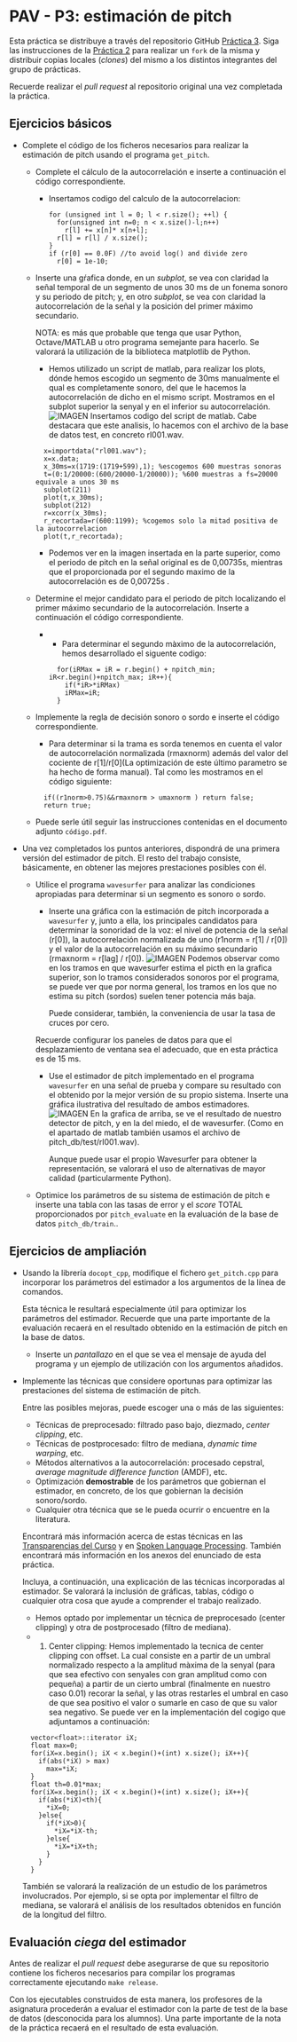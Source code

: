 PAV - P3: estimación de pitch
=============================

Esta práctica se distribuye a través del repositorio GitHub [Práctica 3](https://github.com/albino-pav/P3).
Siga las instrucciones de la [Práctica 2](https://github.com/albino-pav/P2) para realizar un `fork` de la
misma y distribuir copias locales (*clones*) del mismo a los distintos integrantes del grupo de prácticas.

Recuerde realizar el *pull request* al repositorio original una vez completada la práctica.

Ejercicios básicos
------------------

- Complete el código de los ficheros necesarios para realizar la estimación de pitch usando el programa
  `get_pitch`.

   * Complete el cálculo de la autocorrelación e inserte a continuación el código correspondiente.
      - Insertamos codigo del calculo de la autocorrelacion:
        ```
        for (unsigned int l = 0; l < r.size(); ++l) {
          for(unsigned int n=0; n < x.size()-l;n++)
            r[l] += x[n]* x[n+l];
          r[l] = r[l] / x.size();
        }
        if (r[0] == 0.0F) //to avoid log() and divide zero
          r[0] = 1e-10;
        ```

   * Inserte una gŕafica donde, en un *subplot*, se vea con claridad la señal temporal de un segmento de
     unos 30 ms de un fonema sonoro y su periodo de pitch; y, en otro *subplot*, se vea con claridad la
	 autocorrelación de la señal y la posición del primer máximo secundario.

	 NOTA: es más que probable que tenga que usar Python, Octave/MATLAB u otro programa semejante para
	 hacerlo. Se valorará la utilización de la biblioteca matplotlib de Python.

      - Hemos utilizado un script de matlab, para realizar los plots, dónde hemos escogido un segmento de 30ms manualmente el qual es completamente sonoro, del que le hacemos la autocorrelación de dicho en el mismo script. Mostramos en el subplot superior la senyal y en el inferior su autocorrelación.
      ![IMAGEN](https://github.com/polserra-lab/P3/blob/main/MATLAB.png) 
      Insertamos codigo del script de matlab. Cabe destacara que este analisis, lo hacemos con el archivo de la base de datos test, en concreto rl001.wav.
      ```
        x=importdata("rl001.wav");
        x=x.data;
        x_30ms=x(1719:(1719+599),1); %escogemos 600 muestras sonoras
        t=(0:1/20000:(600/20000-1/20000)); %600 muestras a fs=20000 equivale a unos 30 ms
        subplot(211)
        plot(t,x_30ms);
        subplot(212)
        r=xcorr(x_30ms);
        r_recortada=r(600:1199); %cogemos solo la mitad positiva de la autocorrelacion
        plot(t,r_recortada);
      ```
      - Podemos ver en la imagen insertada en la parte superior, como el periodo de pitch en la señal original es de 0,00735s, mientras que el proporcionada por el segundo maximo de la autocorrelación es de 0,00725s .

   * Determine el mejor candidato para el periodo de pitch localizando el primer máximo secundario de la
     autocorrelación. Inserte a continuación el código correspondiente.
      - - Para determinar el segundo màximo de la autocorrelación, hemos desarrollado el siguente codigo: 
        
        ```
          for(iRMax = iR = r.begin() + npitch_min; iR<r.begin()+npitch_max; iR++){
            if(*iR>*iRMax)
            iRMax=iR;
          }
        ```

   * Implemente la regla de decisión sonoro o sordo e inserte el código correspondiente.
      - Para determinar si la trama es sorda tenemos en cuenta el valor de autocorrelación normalizada (rmaxnorm) además del valor del cociente de r[1]/r[0](La optimización de este último parametro se ha hecho de forma manual). Tal como les mostramos en el código siguiente:
      ```
        if((r1norm>0.75)&&rmaxnorm > umaxnorm ) return false;
        return true;
      ```

   * Puede serle útil seguir las instrucciones contenidas en el documento adjunto `código.pdf`.

- Una vez completados los puntos anteriores, dispondrá de una primera versión del estimador de pitch. El 
  resto del trabajo consiste, básicamente, en obtener las mejores prestaciones posibles con él.

  * Utilice el programa `wavesurfer` para analizar las condiciones apropiadas para determinar si un
    segmento es sonoro o sordo. 
	
	  - Inserte una gráfica con la estimación de pitch incorporada a `wavesurfer` y, junto a ella, los 
	    principales candidatos para determinar la sonoridad de la voz: el nivel de potencia de la señal
		  (r[0]), la autocorrelación normalizada de uno (r1norm = r[1] / r[0]) y el valor de la
		  autocorrelación en su máximo secundario (rmaxnorm = r[lag] / r[0]).
      ![IMAGEN](https://github.com/polserra-lab/P3/blob/main/WAVESURFER_1.png)
      Podemos observar como en los tramos en que wavesurfer estima el picth en la grafica superior, son lo tramos considerados sonoros por el programa, se puede ver que por norma general, los tramos en los que no estima su pitch (sordos) suelen tener potencia más baja.

		Puede considerar, también, la conveniencia de usar la tasa de cruces por cero.

	  Recuerde configurar los paneles de datos para que el desplazamiento de ventana sea el adecuado, que
		en esta práctica es de 15 ms.

      - Use el estimador de pitch implementado en el programa `wavesurfer` en una señal de prueba y compare
	    su resultado con el obtenido por la mejor versión de su propio sistema.  Inserte una gráfica
		  ilustrativa del resultado de ambos estimadores.
      ![IMAGEN](https://github.com/polserra-lab/P3/blob/main/WAVESURFER_2.png)
      En la grafica de arriba, se ve el resultado de nuestro detector de pitch, y en la del miedo, el de wavesurfer. (Como en el apartado de matlab también usamos el archivo de pitch_db/test/rl001.wav).
     
		Aunque puede usar el propio Wavesurfer para obtener la representación, se valorará
	 	el uso de alternativas de mayor calidad (particularmente Python).
  
  * Optimice los parámetros de su sistema de estimación de pitch e inserte una tabla con las tasas de error
    y el *score* TOTAL proporcionados por `pitch_evaluate` en la evaluación de la base de datos 
	`pitch_db/train`..

Ejercicios de ampliación
------------------------

- Usando la librería `docopt_cpp`, modifique el fichero `get_pitch.cpp` para incorporar los parámetros del
  estimador a los argumentos de la línea de comandos.
  
  Esta técnica le resultará especialmente útil para optimizar los parámetros del estimador. Recuerde que
  una parte importante de la evaluación recaerá en el resultado obtenido en la estimación de pitch en la
  base de datos.

  * Inserte un *pantallazo* en el que se vea el mensaje de ayuda del programa y un ejemplo de utilización
    con los argumentos añadidos.

- Implemente las técnicas que considere oportunas para optimizar las prestaciones del sistema de estimación
  de pitch.

  Entre las posibles mejoras, puede escoger una o más de las siguientes:

  * Técnicas de preprocesado: filtrado paso bajo, diezmado, *center clipping*, etc.
  * Técnicas de postprocesado: filtro de mediana, *dynamic time warping*, etc.
  * Métodos alternativos a la autocorrelación: procesado cepstral, *average magnitude difference function*
    (AMDF), etc.
  * Optimización **demostrable** de los parámetros que gobiernan el estimador, en concreto, de los que
    gobiernan la decisión sonoro/sordo.
  * Cualquier otra técnica que se le pueda ocurrir o encuentre en la literatura.

  Encontrará más información acerca de estas técnicas en las [Transparencias del Curso](https://atenea.upc.edu/pluginfile.php/2908770/mod_resource/content/3/2b_PS%20Techniques.pdf)
  y en [Spoken Language Processing](https://discovery.upc.edu/iii/encore/record/C__Rb1233593?lang=cat).
  También encontrará más información en los anexos del enunciado de esta práctica.

  Incluya, a continuación, una explicación de las técnicas incorporadas al estimador. Se valorará la
  inclusión de gráficas, tablas, código o cualquier otra cosa que ayude a comprender el trabajo realizado.
    - Hemos optado por implementar un técnica de preprocesado (center clipping) y otra de postprocesado (filtro de mediana).
    - 1) Center clipping: Hemos implementado la tecnica de center clipping con offset. La cual consiste en a partir de un umbral normalizado respecto a la amplitud màxima de la senyal (para que sea efectivo con senyales con gran amplitud como con pequeña) a partir de un cierto umbral (finalmente en nuestro caso 0.01) recorar la señal, y las otras restarles el umbral en caso de que sea positivo el valor o sumarle en caso de que su valor sea negativo. Se puede ver en la implementación del cogigo que adjuntamos a continuación:
    ```
      vector<float>::iterator iX;
      float max=0;
      for(iX=x.begin(); iX < x.begin()+(int) x.size(); iX++){
        if(abs(*iX) > max)
          max=*iX;
      }
      float th=0.01*max;
      for(iX=x.begin(); iX < x.begin()+(int) x.size(); iX++){
        if(abs(*iX)<th){
          *iX=0;
        }else{
          if(*iX>0){
            *iX=*iX-th;
          }else{
            *iX=*iX+th;
          }
        }
      }
    ```

  También se valorará la realización de un estudio de los parámetros involucrados. Por ejemplo, si se opta
  por implementar el filtro de mediana, se valorará el análisis de los resultados obtenidos en función de
  la longitud del filtro.
   

Evaluación *ciega* del estimador
-------------------------------

Antes de realizar el *pull request* debe asegurarse de que su repositorio contiene los ficheros necesarios
para compilar los programas correctamente ejecutando `make release`.

Con los ejecutables construidos de esta manera, los profesores de la asignatura procederán a evaluar el
estimador con la parte de test de la base de datos (desconocida para los alumnos). Una parte importante de
la nota de la práctica recaerá en el resultado de esta evaluación.
